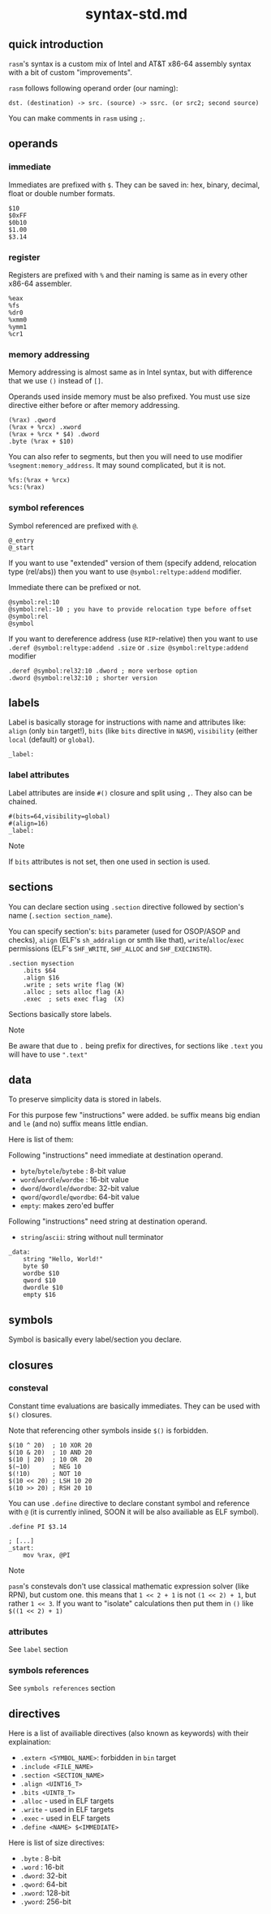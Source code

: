 <div align=center>
    <h1>syntax-std.md</h1>
</div>

## quick introduction

`rasm`'s syntax is a custom mix of Intel and AT&T x86-64 assembly syntax with a bit of custom "improvements".

`rasm` follows following operand order (our naming):

```
dst. (destination) -> src. (source) -> ssrc. (or src2; second source)
```

You can make comments in `rasm` using `;`.

## operands

### immediate

Immediates are prefixed with `$`. They can be saved in: hex, binary, decimal, float or double number formats.

```
$10
$0xFF
$0b10
$1.00
$3.14
```

### register

Registers are prefixed with `%` and their naming is same as in every other x86-64 assembler.

```
%eax
%fs
%dr0
%xmm0
%ymm1
%cr1
```

### memory addressing

Memory addressing is almost same as in Intel syntax, but with difference that we use `()` instead of `[]`. 

Operands used inside memory must be also prefixed. You must use size directive either before or after memory addressing.

```
(%rax) .qword
(%rax + %rcx) .xword
(%rax + %rcx * $4) .dword
.byte (%rax + $10)
```

You can also refer to segments, but then you will need to use modifier `%segment:memory_address`. It may sound complicated, but it is not.

```
%fs:(%rax + %rcx)
%cs:(%rax)
```

### symbol references

Symbol referenced are prefixed with `@`.

```
@_entry
@_start
```

If you want to use "extended" version of them (specify addend, relocation type (rel/abs)) then you want to use `@symbol:reltype:addend` modifier.

Immediate there can be prefixed or not.

```
@symbol:rel:10
@symbol:rel:-10 ; you have to provide relocation type before offset
@symbol:rel
@symbol
```

If you want to dereference address (use `RIP`-relative) then you want to use `.deref @symbol:reltype:addend .size` or `.size @symbol:reltype:addend` modifier

```
.deref @symbol:rel32:10 .dword ; more verbose option
.dword @symbol:rel32:10 ; shorter version
```

## labels

Label is basically storage for instructions with name and attributes like: `align` (only `bin` target!), `bits` (like `bits` directive in `NASM`), `visibility` (either `local` (default) or `global`).

```
_label:
```

### label attributes

Label attributes are inside `#()` closure and split using `,`. They also can be chained.

```
#(bits=64,visibility=global)
#(align=16)
_label:
```

> [!NOTE]
> If `bits` attributes is not set, then one used in section is used.

## sections

You can declare section using `.section` directive followed by section's name (`.section section_name`).

You can specify section's: `bits` parameter (used for OSOP/ASOP and checks), `align` (ELF's `sh_addralign` or smth like that), `write`/`alloc`/`exec` permissions (ELF's `SHF_WRITE`, `SHF_ALLOC` and `SHF_EXECINSTR`).

```
.section mysection
    .bits $64
    .align $16
    .write ; sets write flag (W)
    .alloc ; sets alloc flag (A)
    .exec  ; sets exec flag  (X)
```

Sections basically store labels.

> [!NOTE]
> Be aware that due to `.` being prefix for directives, for sections like `.text` you will have to use `".text"`

## data

To preserve simplicity data is stored in labels.

For this purpose few "instructions" were added. `be` suffix means big endian and `le` (and no) suffix means little endian.

Here is list of them:

Following "instructions" need immediate at destination operand.

- `byte`/`bytele`/`bytebe` : 8-bit value
- `word`/`wordle`/`wordbe` : 16-bit value
- `dword`/`dwordle`/`dwordbe`: 32-bit value
- `qword`/`qwordle`/`qwordbe`: 64-bit value
- `empty`: makes zero'ed buffer

Following "instructions" need string at destination operand.
- `string`/`ascii`: string without null terminator

```
_data:
    string "Hello, World!"
    byte $0
    wordbe $10
    qword $10
    dwordle $10
    empty $16
```

## symbols

Symbol is basically every label/section you declare.

## closures

### consteval

Constant time evaluations are basically immediates. They can be used with `$()` closures.

Note that referencing other symbols inside `$()` is forbidden.

```
$(10 ^ 20)  ; 10 XOR 20
$(10 & 20)  ; 10 AND 20
$(10 | 20)  ; 10 OR  20
$(~10)      ; NEG 10
$(!10)      ; NOT 10
$(10 << 20) ; LSH 10 20
$(10 >> 20) ; RSH 20 10
```

You can use `.define` directive to declare constant symbol and reference with `@` (it is currently inlined, SOON it will be also availiable as ELF symbol).

```
.define PI $3.14

; [...]
_start:
    mov %rax, @PI
```

> [!NOTE]
> `pasm`'s constevals don't use classical mathematic expression solver (like RPN), but custom one.
> this means that `1 << 2 + 1` is not `(1 << 2) + 1`, but rather `1 << 3`. If you want to "isolate" calculations then put them in `()`
> like `$((1 << 2) + 1)`

### attributes

See `label` section

### symbols references

See `symbols references` section

## directives

Here is a list of availiable directives (also known as keywords) with their explaination:

- `.extern <SYMBOL_NAME>`: forbidden in `bin` target
- `.include <FILE_NAME>`
- `.section <SECTION_NAME>`
- `.align <UINT16_T>`
- `.bits <UINT8_T>`
- `.alloc` - used in ELF targets
- `.write` - used in ELF targets
- `.exec` - used in ELF targets
- `.define <NAME> $<IMMEDIATE>`

Here is list of size directives:

- `.byte` : 8-bit
- `.word` : 16-bit
- `.dword`: 32-bit
- `.qword`: 64-bit
- `.xword`: 128-bit
- `.yword`: 256-bit
